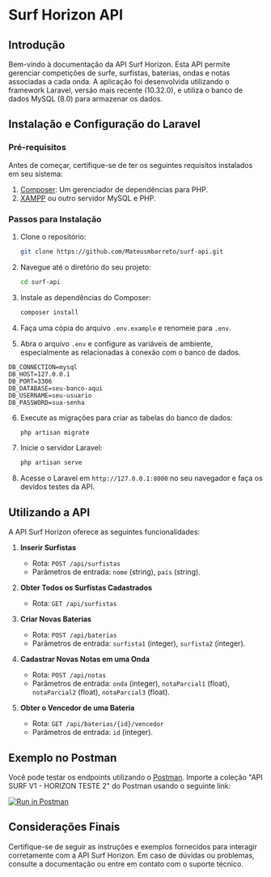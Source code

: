 # Surf Horizon API

## Introdução

Bem-vindo à documentação da API Surf Horizon. Esta API permite gerenciar competições de surfe, surfistas, baterias, ondas e notas associadas a cada onda. A aplicação foi desenvolvida utilizando o framework Laravel, versão mais recente (10.32.0), e utiliza o banco de dados MySQL (8.0) para armazenar os dados.

## Instalação e Configuração do Laravel

### Pré-requisitos

Antes de começar, certifique-se de ter os seguintes requisitos instalados em seu sistema:

1. [Composer](https://getcomposer.org/): Um gerenciador de dependências para PHP.
2. [XAMPP](https://www.apachefriends.org/index.html) ou outro servidor MySQL e PHP.

### Passos para Instalação

1. Clone o repositório:

    ```bash
    git clone https://github.com/Mateusmbarreto/surf-api.git
    ```

2. Navegue até o diretório do seu projeto:

    ```bash
    cd surf-api
    ```

3. Instale as dependências do Composer:

    ```bash
    composer install
    ```

4. Faça uma cópia do arquivo `.env.example` e renomeie para `.env`.

   
5.  Abra o arquivo `.env` e configure as variáveis de ambiente, especialmente as relacionadas à conexão com o banco de dados.

```dotenv
DB_CONNECTION=mysql
DB_HOST=127.0.0.1
DB_PORT=3306
DB_DATABASE=seu-banco-aqui      
DB_USERNAME=seu-usuario
DB_PASSWORD=sua-senha
```


6. Execute as migrações para criar as tabelas do banco de dados:

    ```bash
    php artisan migrate
    ```

7. Inicie o servidor Laravel:

    ```bash
    php artisan serve
    ```

8. Acesse o Laravel em `http://127.0.0.1:8000` no seu navegador e faça os devidos testes da API.

## Utilizando a API

A API Surf Horizon oferece as seguintes funcionalidades:

1. **Inserir Surfistas**
   - Rota: `POST /api/surfistas`
   - Parâmetros de entrada: `nome` (string), `país` (string).

2. **Obter Todos os Surfistas Cadastrados**
   - Rota: `GET /api/surfistas`

3. **Criar Novas Baterias**
   - Rota: `POST /api/baterias`
   - Parâmetros de entrada: `surfista1` (integer), `surfista2` (integer).

4. **Cadastrar Novas Notas em uma Onda**
   - Rota: `POST /api/notas`
   - Parâmetros de entrada: `onda` (integer), `notaParcial1` (float), `notaParcial2` (float), `notaParcial3` (float).

5. **Obter o Vencedor de uma Bateria**
   - Rota: `GET /api/baterias/{id}/vencedor`
   - Parâmetros de entrada: `id` (integer).

## Exemplo no Postman

Você pode testar os endpoints utilizando o [Postman](https://www.postman.com/). Importe a coleção "API SURF V1 - HORIZON TESTE 2" do Postman usando o seguinte link:

[![Run in Postman](https://run.pstmn.io/button.svg)](https://app.getpostman.com/run-collection/30099208-e66491d3-77a5-445e-8e55-235b3abd8353)

## Considerações Finais

Certifique-se de seguir as instruções e exemplos fornecidos para interagir corretamente com a API Surf Horizon. Em caso de dúvidas ou problemas, consulte a documentação ou entre em contato com o suporte técnico.
